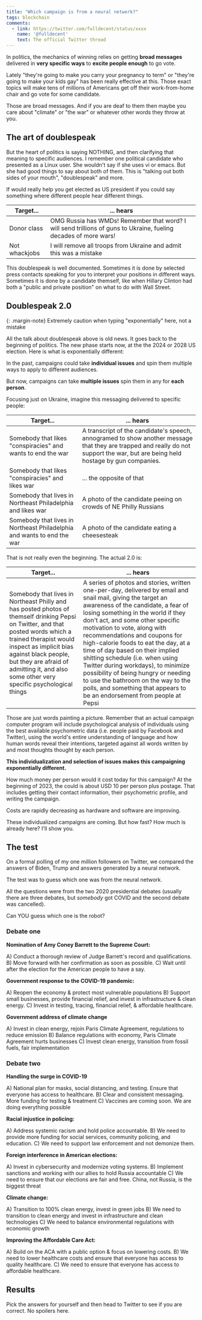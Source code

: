 ```yaml
---
title: "Which campaign is from a neural network?"
tags: blockchain
comments:
  - link: https://twitter.com/fulldecent/status/xxxx
    name: '@fulldecent'
    text: The official Twitter thread
---
```


In politics, the mechanics of winning relies on getting **broad messages** delivered in **very specific ways** to **excite people enough** to go vote.

Lately "they're going to make you carry your pregnancy to term" or "they're going to make your kids gay" has been really effective at this. Those exact topics will make tens of millions of Americans get off their work-from-home chair and go vote for some candidate.

Those are broad messages. And if you are deaf to them then maybe you care about "climate" or "the war" or whatever other words they throw at you.

## The art of doublespeak

But the heart of politics is saying NOTHING, and then clarifying that meaning to specific audiences. I remember one political candidate who presented as a Linux user. She wouldn't say if she uses vi or emacs. But she had good things to say about both of them. This is "talking out both sides of your mouth", "doublespeak" and more.

If would really help you get elected as US president if you could say something where different people hear different things.

| Target... | ... hears |
|-------------------|-------------------------------------------------------------------------------------------------------------------|
| Donor class | OMG Russia has WMDs! Remember that word? I will send trillions of guns to Ukraine, fueling decades of more wars! |
| Not whackjobs | I will remove all troops from Ukraine and admit this was a mistake |

This doublespeak is well documented. Sometimes it is done by selected press contacts speaking for you to interpret your positions in different ways. Sometimes it is done by a candidate themself, like when Hillary Clinton had both a "public and private position" on what to do with Wall Street.

## Doublespeak 2.0

{: .margin-note}
Extremely caution when typing "exponentially" here, not a mistake

All the talk about doublespeak above is old news. It goes back to the beginning of politics. The new phase starts now, at the the 2024 or 2028 US election. Here is what is exponentially different:

In the past, campaigns could take **individual issues** and spin them multiple ways to apply to different audiences.

But now, campaigns can take **multiple issues** spin them in any for **each person**.

Focusing just on Ukraine, imagine this messaging delivered to specific people:

| Target... | ... hears |
|-------------------|-------------------------------------------------------------------------------------------------------------------|
| Somebody that likes "conspiracies" and wants to end the war | A transcript of the candidate's speech, annogramed to show another message that they are trapped and really do not support the war, but are being held hostage by gun companies. |
| Somebody that likes "conspiracies" and likes war | ... the opposite of that |
| Somebody that lives in Northeast Philadelphia and likes war | A photo of the candidate peeing on crowds of NE Philly Russians |
| Somebody that lives in Northeast Philadelphia and wants to end the war | A photo of the candidate eating a cheesesteak |

That is not really even the beginning. The actual 2.0 is:

| Target... | ... hears |
|-------------------|-------------------------------------------------------------------------------------------------------------------|
| Somebody that lives in Northeast Philly and has posted photos of themself drinking Pepsi on Twitter, and that posted words which a trained therapist would inspect as implicit bias against black people, but they are afraid of admitting it, and also some other very specific psychological things | A series of photos and stories, written one-per-day, delivered by email and snail mail, giving the target an awareness of the candidate, a fear of losing something in the world if they don't act, and some other specific motivation to vote, along with recommendations and coupons for high-calorie foods to eat the day, at a time of day based on their implied shitting schedule (i.e. when using Twitter during workdays), to minimize possibility of being hungry or needing to use the bathroom on the way to the polls, and something that appears to be an endorsement from people at Pepsi |

Those are just words painting a picture. Remember that an actual campaign computer program will include psychological analysis of individuals using the best available psychometric data (i.e. people paid by Facebook and Twitter), using the world's entire understanding of language and how human words reveal their intentions, targeted against all words written by and most thoughts thought by each person.

**This individualization and selection of issues makes this campaigning exponentially different.**

How much money per person would it cost today for this campaign? At the beginning of 2023, the could is about USD 10 per person plus postage. That includes getting their contact information, their psychometric profile, and writing the campaign.

Costs are rapidly decreasing as hardware and software are improving.

These individualized campaigns are coming. But how fast? How much is already here? I'll show you.

## The test

On a formal polling of my one million followers on Twitter, we compared the answers of Biden, Trump and answers generated by a neural network.

The test was to guess which one was from the neural network.

All the questions were from the two 2020 presidential debates (usually there are three debates, but *somebody* got COVID and the second debate was cancelled).

Can YOU guess which one is the robot?

### Debate one

**Nomination of Amy Coney Barrett to the Supreme Court:**

A) Conduct a thorough review of Judge Barrett's record and qualifications.
B) Move forward with her confirmation as soon as possible.
C) Wait until after the election for the American people to have a say.

**Government response to the COVID-19 pandemic:**

A) Reopen the economy & protect most vulnerable populations
B) Support small businesses, provide financial relief, and invest in infrastructure & clean energy.
C) Invest in testing, tracing, financial relief, & affordable healthcare.

**Government address of climate change**

A) Invest in clean energy, rejoin Paris Climate Agreement, regulations to reduce emission
B) Balance regulations with economy, Paris Climate Agreement hurts businesses
C) Invest clean energy, transition from fossil fuels, fair implementation

### Debate two

**Handling the surge in COVID-19**

A) National plan for masks, social distancing, and testing. Ensure that everyone has access to healthcare.
B) Clear and consistent messaging. More funding for testing & treatment
C) Vaccines are coming soon. We are doing everything possible

**Racial injustice in policing:**

A) Address systemic racism and hold police accountable.
B) We need to provide more funding for social services, community policing, and education.
C) We need to support law enforcement and not demonize them.

**Foreign interference in American elections:**

A) Invest in cybersecurity and modernize voting systems.
B) Implement sanctions and working with our allies to hold Russia accountable
C) We need to ensure that our elections are fair and free. China, not Russia, is the biggest threat

**Climate change:**

A) Transition to 100% clean energy, invest in green jobs
B) We need to transition to clean energy and invest in infrastructure and clean technologies
C) We need to balance environmental regulations with economic growth

**Improving the Affordable Care Act:**

A) Build on the ACA with a public option & focus on lowering costs.
B) We need to lower healthcare costs and ensure that everyone has access to quality healthcare.
C) We need to ensure that everyone has access to affordable healthcare.

## Results

Pick the answers for yourself and then head to Twitter to see if you are correct. No spoilers here.
